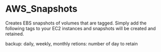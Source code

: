 # AWS_Snapshots
Creates EBS snapshots of volumes that are tagged.  Simply add the following tags to your EC2 instances and snapshots will be created and retained.

backup:  daily, weekly, monthly
retions: number of day to retain
